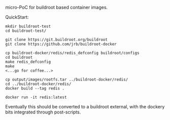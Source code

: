 micro-PoC for buildroot based container images.



QuickStart:
```
mkdir buildroot-test
cd buildroot-test/

git clone https://git.buildroot.org/buildroot
git clone https://github.com/jrb/buildroot-docker

cp buildroot-docker/redis/redis_defconfig buildroot/configs
cd buildroot
make redis_defconfig
make
<...go for coffee...>

cp output/images/rootfs.tar ../buildroot-docker/redis/
cd ../buildroot-docker/redis/
docker build --tag redis .

docker run -it redis:latest
```

Eventually this should be converted to a buildroot external, with the dockery bits integrated through post-scripts.
